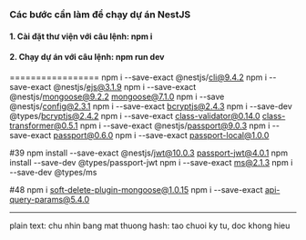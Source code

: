 ### Các bước cần làm để chạy dự án NestJS
#### 1. Cài đặt thư viện với câu lệnh: npm i
#### 2. Chạy dự án với câu lệnh: npm run dev
=================
npm i --save-exact @nestjs/cli@9.4.2
npm i --save-exact @nestjs/ejs@3.1.9
npm i --save-exact @nestjs/mongoose@9.2.2 mongoose@7.1.0
npm i --save @nestjs/config@2.3.1
npm i --save-exact bcryptjs@2.4.3
npm i --save-dev @types/bcryptjs@2.4.2
npm i --save-exact class-validator@0.14.0 class-transformer@0.5.1
npm i --save-exact @nestjs/passport@9.0.3
npm i --save-exact passport@0.6.0
npm i --save-exact passport-local@1.0.0

#39
npm install --save-exact @nestjs/jwt@10.0.3 passport-jwt@4.0.1
npm install --save-dev @types/passport-jwt
npm i --save-exact ms@2.1.3
npm i --save-dev @types/ms

#48
npm i soft-delete-plugin-mongoose@1.0.15
npm i --save-exact api-query-params@5.4.0


-----------------------------------------
plain text: chu nhin bang mat thuong
hash: tao chuoi ky tu, doc khong hieu